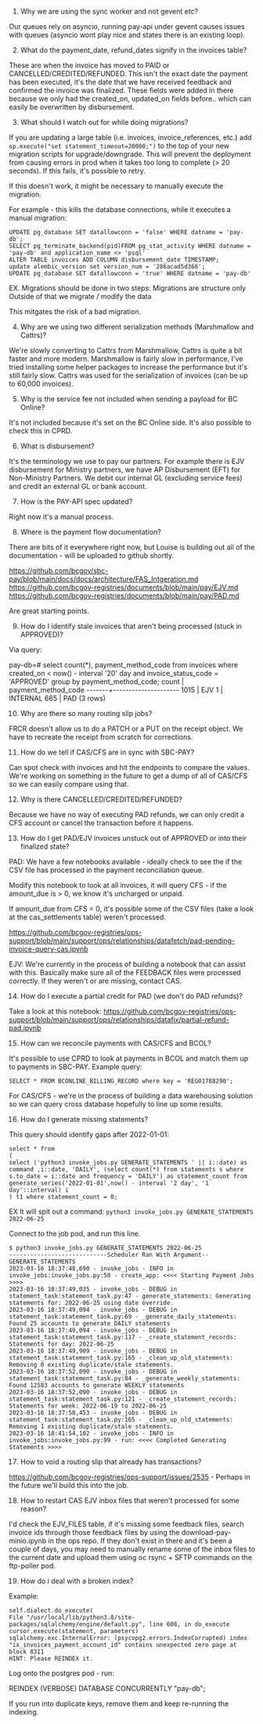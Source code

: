 1. Why we are using the sync worker and not gevent etc? 

Our queues rely on asyncio, running pay-api under gevent causes issues with queues (asyncio wont play nice and states there is an existing loop).

2. What do the payment_date, refund_dates signify in the invoices table?

These are when the invoice has moved to PAID or CANCELLED/CREDITED/REFUNDED. This isn't the exact date the payment has been executed, it's the date that we have received feedback and confirmed the invoice was finalized. These fields were added in there because we only had the created_on, updated_on fields before.. which can easily be overwritten by disbursement.

3. What should I watch out for while doing migrations?

If you are updating a large table (i.e. invoices, invoice_references, etc.) add `op.execute("set statement_timeout=20000;")` to the top of your new migration scripts for upgrade/downgrade. This will prevent the deployment from causing errors in prod when it takes too long to complete (> 20 seconds). If this fails, it's possible to retry.

If this doesn't work, it might be necessary to manually execute the migration.

For example - this kills the database connections, while it executes a manual migration:

```
UPDATE pg_database SET datallowconn = 'false' WHERE datname = 'pay-db';
SELECT pg_terminate_backend(pid)FROM pg_stat_activity WHERE datname = 'pay-db' and application_name <> 'psql'
ALTER TABLE invoices ADD COLUMN disbursement_date TIMESTAMP;
update alembic_version set version_num = '286acad5d366';
UPDATE pg_database SET datallowconn = 'true' WHERE datname = 'pay-db'
```

EX. Migrations should be done in two steps:
Migrations are structure only
Outside of that we migrate / modify the data

This mitgates the risk of a bad migration.

4. Why are we using two different serialization methods (Marshmallow and Cattrs)?

We're slowly converting to Cattrs from Marshmallow, Cattrs is quite a bit faster and more modern. Marshmallow is fairly slow in performance, I've tried installing some helper packages to increase the performance but it's still fairly slow. Cattrs was used for the serialization of invoices (can be up to 60,000 invoices). 

5. Why is the service fee not included when sending a payload for BC Online?

It's not included because it's set on the BC Online side. It's also possible to check this in CPRD. 

6. What is disbursement? 

It's the terminology we use to pay our partners. For example there is EJV disbursement for Ministry partners, we have AP Disbursement (EFT) for Non-Ministry Partners. We debit our internal GL (excluding service fees) and credit an external GL or bank account. 

7. How is the PAY-API spec updated?

Right now it's a manual process.

8. Where is the payment flow documentation? 

There are bits of it everywhere right now, but Louise is building out all of the documentation - will be uploaded to github shortly.

https://github.com/bcgov/sbc-pay/blob/main/docs/docs/architecture/FAS_Intgeration.md
https://github.com/bcgov-registries/documents/blob/main/pay/EJV.md
https://github.com/bcgov-registries/documents/blob/main/pay/PAD.md

Are great starting points.

9. How do I identify stale invoices that aren't being processed (stuck in APPROVED)?

Via query:

pay-db=# select count(*), payment_method_code from invoices where created_on < now() - interval '20' day and invoice_status_code = 'APPROVED' group by payment_method_code;
 count | payment_method_code
-------+---------------------
  1015 | EJV
     1 | INTERNAL
   665 | PAD
(3 rows)

10. Why are there so many routing slip jobs? 

FRCR doesn't allow us to do a PATCH or a PUT on the receipt object. We have to recreate the receipt from scratch for corrections.

11. How do we tell if CAS/CFS are in sync with SBC-PAY? 

Can spot check with invoices and hit the endpoints to compare the values. We're working on something in the future to get a dump of all of CAS/CFS so we can easily compare using that. 

12. Why is there CANCELLED/CREDITED/REFUNDED? 

Because we have no way of executing PAD refunds, we can only credit a CFS account or cancel the transaction before it happens. 

13. How do I get PAD/EJV invoices unstuck out of APPROVED or into their finalized state?

PAD:
We have a few notebooks available - ideally check to see the if the CSV file has processed in the payment reconciliation queue. 

Modify this notebook to look at all invoices, it will query CFS - if the amount_due is > 0, we know it's uncharged or unpaid. 

If amount_due from CFS = 0, it's possible some of the CSV files (take a look at the cas_settlements table) weren't processed. 

https://github.com/bcgov-registries/ops-support/blob/main/support/ops/relationships/datafetch/pad-pending-invoice-query-cas.ipynb

EJV:
We're currently in the process of building a notebook that can assist with this. Basically make sure all of the FEEDBACK files were processed correctly. 
If they weren't or are missing, contact CAS. 

14. How do I execute a partial credit for PAD (we don't do PAD refunds)?

Take a look at this notebook:
https://github.com/bcgov-registries/ops-support/blob/main/support/ops/relationships/datafix/partial-refund-pad.ipynb

15. How can we reconcile payments with CAS/CFS and BCOL? 

It's possible to use CPRD to look at payments in BCOL and match them up to payments in SBC-PAY. 
Example query:

`SELECT * FROM BCONLINE_BILLING_RECORD where key = 'REG01788290';`

For CAS/CFS - we're in the process of building a data warehousing solution so we can query cross database hopefully to line up some results. 

16. How do I generate missing statements?

This query should identify gaps after 2022-01-01:
```
select * from
(
select ('python3 invoke_jobs.py GENERATE_STATEMENTS ' || i::date) as command ,i::date, 'DAILY', (select count(*) from statements s where s.to_date = i::date and frequency = 'DAILY') as statement_count from generate_series('2022-01-01',now() - interval '2 day', '1 day'::interval) i
) t1 where statement_count = 0;
```

EX It will spit out a command:
`python3 invoke_jobs.py GENERATE_STATEMENTS 2022-06-25`

Connect to the job pod, and run this line. 

```
$ python3 invoke_jobs.py GENERATE_STATEMENTS 2022-06-25
----------------------------Scheduler Ran With Argument-- GENERATE_STATEMENTS
2023-03-16 18:37:48,690 - invoke_jobs - INFO in invoke_jobs:invoke_jobs.py:50 - create_app: <<<< Starting Payment Jobs >>>>
2023-03-16 18:37:49,035 - invoke_jobs - DEBUG in statement_task:statement_task.py:47 - generate_statements: Generating statements for: 2022-06-25 using date override.
2023-03-16 18:37:49,094 - invoke_jobs - DEBUG in statement_task:statement_task.py:69 - _generate_daily_statements: Found 25 accounts to generate DAILY statements
2023-03-16 18:37:49,094 - invoke_jobs - DEBUG in statement_task:statement_task.py:117 - _create_statement_records: Statements for day: 2022-06-25
2023-03-16 18:37:49,909 - invoke_jobs - DEBUG in statement_task:statement_task.py:165 - _clean_up_old_statements: Removing 0 existing duplicate/stale statements.
2023-03-16 18:37:52,090 - invoke_jobs - DEBUG in statement_task:statement_task.py:84 - _generate_weekly_statements: Found 12583 accounts to generate WEEKLY statements
2023-03-16 18:37:52,090 - invoke_jobs - DEBUG in statement_task:statement_task.py:121 - _create_statement_records: Statements for week: 2022-06-19 to 2022-06-25
2023-03-16 18:37:58,453 - invoke_jobs - DEBUG in statement_task:statement_task.py:165 - _clean_up_old_statements: Removing 1 existing duplicate/stale statements.
2023-03-16 18:41:54,102 - invoke_jobs - INFO in invoke_jobs:invoke_jobs.py:99 - run: <<<< Completed Generating Statements >>>>
```


17. How to void a routing slip that already has transactions? 

https://github.com/bcgov-registries/ops-support/issues/2535 - Perhaps in the future we'll build this into the job.

18. How to restart CAS EJV inbox files that weren't processed for some reason? 

I'd check the EJV_FILES table, if it's missing some feedback files, search invoice ids through those feedback files by using the download-pay-minio.ipynb in the ops repo. 
If they don't exist in there and it's been a couple of days, you may need to manually rename some of the inbox files to the current date and upload them using oc rsync +
SFTP commands on the ftp-poller pod.


19. How do i deal with a broken index?

Example:
```
self.dialect.do_execute(
File "/usr/local/lib/python3.8/site-packages/sqlalchemy/engine/default.py", line 608, in do_execute
cursor.execute(statement, parameters)
sqlalchemy.exc.InternalError: (psycopg2.errors.IndexCorrupted) index "ix_invoices_payment_account_id" contains unexpected zero page at block 8311
HINT: Please REINDEX it.
```

Log onto the postgres pod - run:

REINDEX (VERBOSE) DATABASE CONCURRENTLY "pay-db";

If you run into duplicate keys, remove them and keep re-running the indexing.

